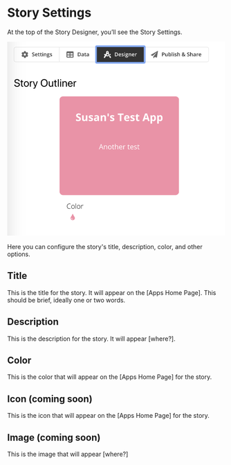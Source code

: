 # Story Settings

At the top of the Story Designer, you’ll see the Story Settings. 

![\[Replace image\] Story Settings](../../.gitbook/assets/image%20%285%29.png)

Here you can configure the story's title, description, color, and other options. 

## Title

This is the title for the story. It will appear on the \[Apps Home Page\]. This should be brief, ideally one or two words.

## Description

This is the description for the story. It will appear \[where?\].

## Color

This is the color that will appear on the \[Apps Home Page\] for the story.

## Icon \(coming soon\)

This is the icon that will appear on the \[Apps Home Page\] for the story.

## Image \(coming soon\)

This is the image that will appear \[where?\]

